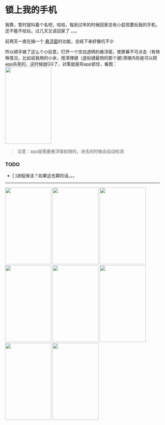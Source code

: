 

# 锁上我的手机

我靠，暂时就叫着个名吧，哈哈，每到过年的时候回家总有小屁孩要玩我的手机，还不能不给玩，过几天又该回家了 。。。

前两天一直在搞一个 [悬浮窗](http://www.jianshu.com/p/8d9cf9762506)的功能，总结下来好像坑不少

所以顺手做了这么个小玩意，打开一个空白透明的悬浮窗，使屏幕不可点击（有特殊情况，比如说我用的小米，按清理键（虚拟键最侧的那个键)清理内存是可以把app杀死的，这时候就GG了，对策就是将app锁住，看图：
<img src=https://github.com/xturbofan/LockMyPhone/blob/master/Screenshot_7.png width="150" height="250">

>注意：app是需要悬浮窗权限的，进去的时候会自动检测

### TODO
- [ ]进程保活？如果这也算的话。。。


----

<img src=https://github.com/xturbofan/LockMyPhone/blob/master/Screenshot_0.png width="150" height="250">
<img src=https://github.com/xturbofan/LockMyPhone/blob/master/Screenshot_1.png width="150" height="250">
<img src=https://github.com/xturbofan/LockMyPhone/blob/master/Screenshot_2.png width="150" height="250">
<img src=https://github.com/xturbofan/LockMyPhone/blob/master/Screenshot_3.png width="150" height="250">
<img src=https://github.com/xturbofan/LockMyPhone/blob/master/Screenshot_4.png width="150" height="250">
<img src=https://github.com/xturbofan/LockMyPhone/blob/master/Screenshot_5.png width="150" height="250">
<img src=https://github.com/xturbofan/LockMyPhone/blob/master/Screenshot_6.png width="150" height="250">
<img src=https://github.com/xturbofan/LockMyPhone/blob/master/Screenshot_8.png width="150" height="250">

